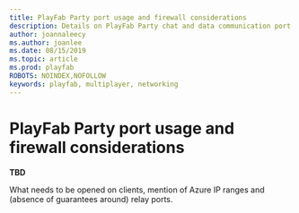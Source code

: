 ```yaml
---
title: PlayFab Party port usage and firewall considerations
description: Details on PlayFab Party chat and data communication port usage and firewall configuration requirements.
author: joannaleecy
ms.author: joanlee
ms.date: 08/15/2019
ms.topic: article
ms.prod: playfab
ROBOTS: NOINDEX,NOFOLLOW
keywords: playfab, multiplayer, networking
---
```


# PlayFab Party port usage and firewall considerations

**TBD**

What needs to be opened on clients, mention of Azure IP ranges and (absence of guarantees around) relay ports.

